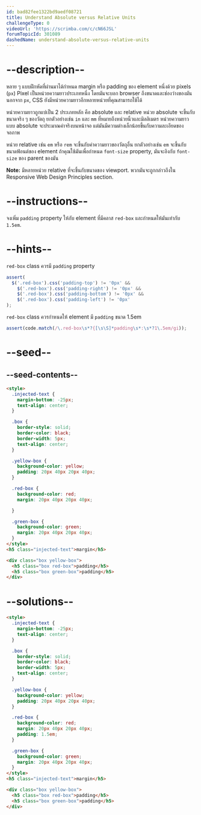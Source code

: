 ```yaml
---
id: bad82fee1322bd9aedf08721
title: Understand Absolute versus Relative Units
challengeType: 0
videoUrl: 'https://scrimba.com/c/cN66JSL'
forumTopicId: 301089
dashedName: understand-absolute-versus-relative-units
---
```


# --description--

หลาย ๆ แบบฝึกหัดที่ผ่านมาได้กำหนด margin หรือ padding ของ element หนึ่งด้วย pixels (`px`)
Pixel เป็นหน่วยความยาวประเภทหนึ่ง โดยมันจะบอก browser ถึงขนาดและช่องว่างของมัน
นอกจาก `px`, CSS ยังมีหน่วยความยาวอีกหลายหน่วยที่คุณสามารถใช้ได้

หน่วยความยาวถูกแบ่เป็น 2 ประเภทหลัก คือ absolute และ relative
หน่วย absolute จะขึ้นกับขนาดจริง ๆ ของวัตถุ ยกตัวอย่างเช่น `in` และ `mm` ที่หมายถึงหน่วยนิ้วและมิลลิเมตร 
หน่วยความยาวแบบ absolute จะประมาณค่าจริงบนหน้าจอ แต่มันมีความต่างเล็กน้อยขึ้นกับความละเอียดของจอภาพ

หน่วย relative เช่น `em` หรือ `rem` จะขึ้นกับค่าความยาวของวัตถุอื่น ยกตัวอย่างเช่น `em` จะขึ้นกับขนาดฟ้อนต์ของ element
ถ้าคุณใช้มันเพื่อกำหนด `font-size` property, มันจะอิงกับ `font-size` ของ parent ของมัน

**Note:** มีหลายหน่วย relative ที่จะขึ้นกับขนาดของ viewport. พวกมันจะถูกกล่าวถึงใน Responsive Web Design Principles section.

# --instructions--
จงเพิ่ม `padding` property ให้กับ element ที่มีคลาส `red-box` และกำหนดให้มันเท่ากับ `1.5em`.

# --hints--

`red-box` class ควรมี `padding` property

```js
assert(
  $('.red-box').css('padding-top') != '0px' &&
    $('.red-box').css('padding-right') != '0px' &&
    $('.red-box').css('padding-bottom') != '0px' &&
    $('.red-box').css('padding-left') != '0px'
);
```

`red-box` class ควรกำหนดให้ element มี `padding` ขนาด 1.5em 

```js
assert(code.match(/\.red-box\s*?{[\s\S]*padding\s*:\s*?1\.5em/gi));
```

# --seed--

## --seed-contents--

```html
<style>
  .injected-text {
    margin-bottom: -25px;
    text-align: center;
  }

  .box {
    border-style: solid;
    border-color: black;
    border-width: 5px;
    text-align: center;
  }

  .yellow-box {
    background-color: yellow;
    padding: 20px 40px 20px 40px;
  }

  .red-box {
    background-color: red;
    margin: 20px 40px 20px 40px;

  }

  .green-box {
    background-color: green;
    margin: 20px 40px 20px 40px;
  }
</style>
<h5 class="injected-text">margin</h5>

<div class="box yellow-box">
  <h5 class="box red-box">padding</h5>
  <h5 class="box green-box">padding</h5>
</div>
```

# --solutions--

```html
<style>
  .injected-text {
    margin-bottom: -25px;
    text-align: center;
  }

  .box {
    border-style: solid;
    border-color: black;
    border-width: 5px;
    text-align: center;
  }

  .yellow-box {
    background-color: yellow;
    padding: 20px 40px 20px 40px;
  }

  .red-box {
    background-color: red;
    margin: 20px 40px 20px 40px;
    padding: 1.5em;
  }

  .green-box {
    background-color: green;
    margin: 20px 40px 20px 40px;
  }
</style>
<h5 class="injected-text">margin</h5>

<div class="box yellow-box">
  <h5 class="box red-box">padding</h5>
  <h5 class="box green-box">padding</h5>
</div>
```
